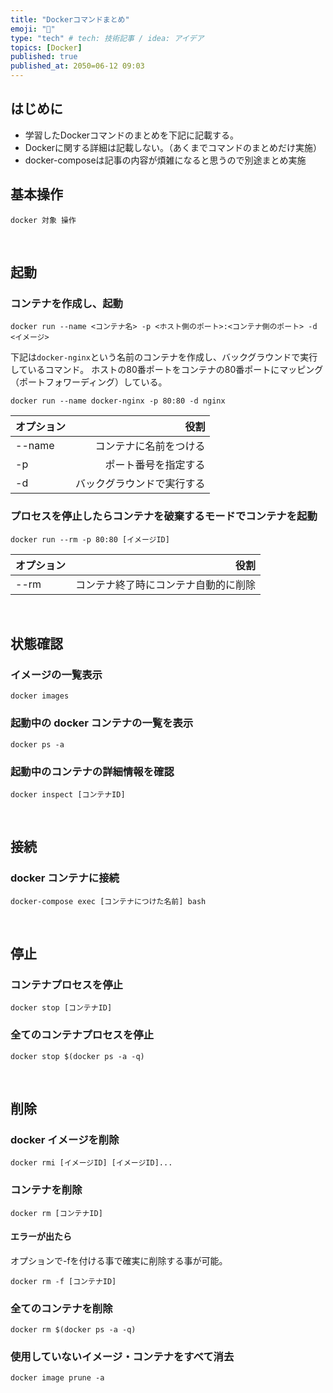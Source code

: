 ```yaml
---
title: "Dockerコマンドまとめ"
emoji: "🐳"
type: "tech" # tech: 技術記事 / idea: アイデア
topics: [Docker]
published: true
published_at: 2050=06-12 09:03
---
```

## はじめに
* 学習したDockerコマンドのまとめを下記に記載する。
* Dockerに関する詳細は記載しない。（あくまでコマンドのまとめだけ実施）
* docker-composeは記事の内容が煩雑になると思うので別途まとめ実施

## 基本操作

```
docker 対象 操作
```
<br>

## 起動
### コンテナを作成し、起動
```
docker run --name <コンテナ名> -p <ホスト側のポート>:<コンテナ側のポート> -d <イメージ>
```

下記は`docker-nginx`という名前のコンテナを作成し、バックグラウンドで実行しているコマンド。
ホストの80番ポートをコンテナの80番ポートにマッピング（ポートフォワーディング）している。
```
docker run --name docker-nginx -p 80:80 -d nginx
```
| オプション | 役割 |
|:-----------|------------:|
| --name | コンテナに名前をつける |
| -p | ポート番号を指定する |
| -d | バックグラウンドで実行する |

### プロセスを停止したらコンテナを破棄するモードでコンテナを起動
```
docker run --rm -p 80:80 [イメージID]
```
| オプション | 役割 |
|:-----------|------------:|
| --rm | コンテナ終了時にコンテナ自動的に削除 |
<br>

## 状態確認
### イメージの一覧表示
```
docker images
```
### 起動中の docker コンテナの一覧を表示
```
docker ps -a
```
### 起動中のコンテナの詳細情報を確認
```
docker inspect [コンテナID]
```
<br>

## 接続
### docker コンテナに接続
```
docker-compose exec [コンテナにつけた名前] bash
```
<br>

## 停止
### コンテナプロセスを停止
```
docker stop [コンテナID]
```
### 全てのコンテナプロセスを停止
```
docker stop $(docker ps -a -q)
```
<br>

## 削除
### docker イメージを削除
```
docker rmi [イメージID] [イメージID]...
```
### コンテナを削除
```
docker rm [コンテナID]
```
#### エラーが出たら
オプションで-fを付ける事で確実に削除する事が可能。
```
docker rm -f [コンテナID]
```
### 全てのコンテナを削除
```
docker rm $(docker ps -a -q)
```
### 使用していないイメージ・コンテナをすべて消去
```
docker image prune -a
```
